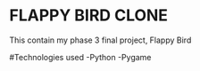 # FLAPPY BIRD CLONE 
This contain my phase 3 final project, Flappy Bird

#Technologies used
-Python
-Pygame
